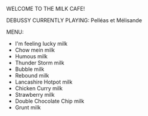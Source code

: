 WELCOME TO THE MILK CAFE!

DEBUSSY CURRENTLY PLAYING: Pelléas et Mélisande


MENU:

* I'm feeling lucky milk
* Chow mein milk
* Humous milk
* Thunder Storm milk
* Bubble milk
* Rebound milk
* Lancashire Hotpot milk
* Chicken Curry milk
* Strawberry milk
* Double Chocolate Chip milk
* Grunt milk
